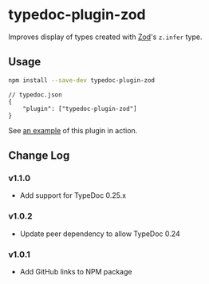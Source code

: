 # typedoc-plugin-zod

Improves display of types created with [Zod](https://github.com/colinhacks/zod)'s `z.infer` type.

## Usage

```bash
npm install --save-dev typedoc-plugin-zod
```

```jsonc
// typedoc.json
{
    "plugin": ["typedoc-plugin-zod"]
}
```

See [an example](https://gerritbirkeland.com/typedoc-plugin-zod/types/Abc.html) of this plugin in action.

## Change Log

### v1.1.0

-   Add support for TypeDoc 0.25.x

### v1.0.2

-   Update peer dependency to allow TypeDoc 0.24

### v1.0.1

-   Add GitHub links to NPM package

